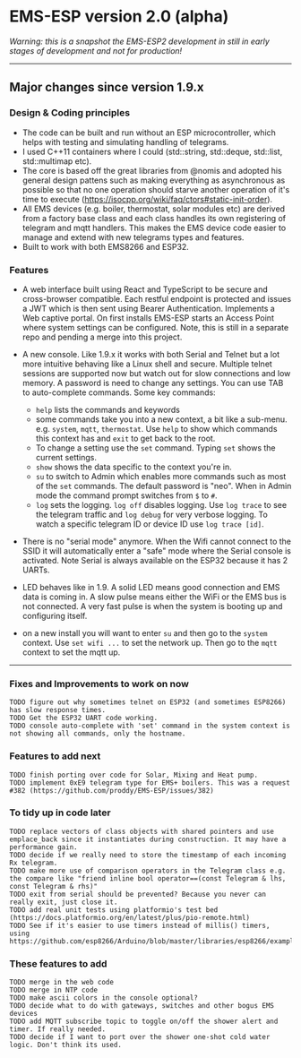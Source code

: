 # EMS-ESP version 2.0 (alpha)

*Warning: this is a snapshot the EMS-ESP2 development in still in early stages of development and not for production!*

---

## Major changes since version 1.9.x

### **Design & Coding principles**

- The code can be built and run without an ESP microcontroller, which helps with testing and simulating handling of telegrams.
- I used C++11 containers where I could (std::string, std::deque, std::list, std::multimap etc).
- The core is based off the great libraries from @nomis and adopted his general design pattens such as making everything as asynchronous as possible so that no one operation should starve another operation of it's time to execute (https://isocpp.org/wiki/faq/ctors#static-init-order).
- All EMS devices (e.g. boiler, thermostat, solar modules etc) are derived from a factory base class and each class handles its own registering of telegram and mqtt handlers. This makes the EMS device code easier to manage and extend with new telegrams types and features.
- Built to work with both EMS8266 and ESP32.

### **Features**

- A web interface built using React and TypeScript to be secure and cross-browser compatible. Each restful endpoint is protected and issues a JWT which is then sent using Bearer Authentication. Implements a Web captive portal. On first installs EMS-ESP starts an Access Point where system settings can be configured. Note, this is still in a separate repo and pending a merge into this project.
  
- A new console. Like 1.9.x it works with both Serial and Telnet but a lot more intuitive behaving like a Linux shell and secure. Multiple telnet sessions are supported now but watch out for slow connections and low memory. A password is need to change any settings. You can use TAB to auto-complete commands. Some key commands:
    * `help` lists the commands and keywords
    * some commands take you into a new context, a bit like a sub-menu. e.g. `system`, `mqtt`, `thermostat`. Use `help` to show which commands this context has and `exit` to get back to the root.
    * To change a setting use the `set` command. Typing `set` shows the current settings.
    * `show` shows the data specific to the context you're in.
    * `su` to switch to Admin which enables more commands such as most of the `set` commands. The default password is "neo". When in Admin mode the command prompt switches from `$` to `#`.
    * `log` sets the logging. `log off` disables logging. Use `log trace` to see the telegram traffic and `log debug` for very verbose logging. To watch a specific telegram ID or device ID use `log trace [id]`.

- There is no "serial mode" anymore. When the Wifi cannot connect to the SSID it will automatically enter a "safe" mode where the Serial console is activated. Note Serial is always available on the ESP32 because it has 2 UARTs.

- LED behaves like in 1.9. A solid LED means good connection and EMS data is coming in. A slow pulse means either the WiFi or the EMS bus is not connected. A very fast pulse is when the system is booting up and configuring itself.

- on a new install you will want to enter `su` and then go to the `system` context. Use `set wifi ...` to set the network up. Then go to the `mqtt` context to set the mqtt up.

  
----------

### **Fixes and Improvements to work on now**

```
TODO figure out why sometimes telnet on ESP32 (and sometimes ESP8266) has slow response times.
TODO Get the ESP32 UART code working.
TODO console auto-complete with 'set' command in the system context is not showing all commands, only the hostname.

```

### **Features to add next**

```
TODO finish porting over code for Solar, Mixing and Heat pump.
TODO implement 0xE9 telegram type for EMS+ boilers. This was a request #382 (https://github.com/proddy/EMS-ESP/issues/382)
```

### **To tidy up in code later**

```
TODO replace vectors of class objects with shared pointers and use emplace_back since it instantiates during construction. It may have a performance gain.
TODO decide if we really need to store the timestamp of each incoming Rx telegram.
TODO make more use of comparison operators in the Telegram class e.g. the compare like "friend inline bool operator==(const Telegram & lhs, const Telegram & rhs)"
TODO exit from serial should be prevented? Because you never can really exit, just close it.
TODO add real unit tests using platformio's test bed (https://docs.platformio.org/en/latest/plus/pio-remote.html)
TODO See if it's easier to use timers instead of millis() timers, using https://github.com/esp8266/Arduino/blob/master/libraries/esp8266/examples/BlinkPolledTimeout/BlinkPolledTimeout.ino
```

### **These features to add**

```
TODO merge in the web code
TODO merge in NTP code
TODO make ascii colors in the console optional?
TODO decide what to do with gateways, switches and other bogus EMS devices
TODO add MQTT subscribe topic to toggle on/off the shower alert and timer. If really needed.
TODO decide if I want to port over the shower one-shot cold water logic. Don't think its used.
```
